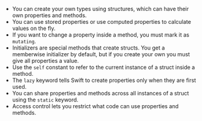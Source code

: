 - You can create your own types using structures, which can have their own properties and methods.
- You can use stored properties or use computed properties to calculate values on the fly.
- If you want to change a property inside a method, you must mark it as `mutating`.
- Initializers are special methods that create structs. You get a memberwise initializer by default, but if you create your own you must give all properties a value.
- Use the `self` constant to refer to the current instance of a struct inside a method.
- The `lazy` keyword tells Swift to create properties only when they are first used.
- You can share properties and methods across all instances of a struct using the `static` keyword.
- Access control lets you restrict what code can use properties and methods.

